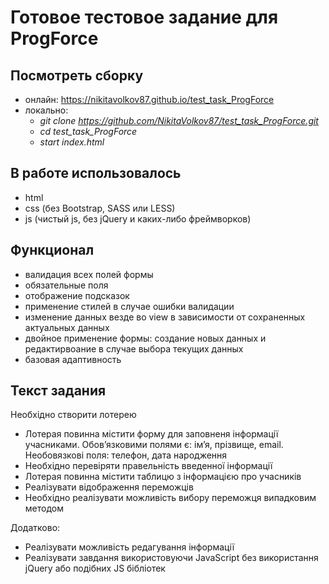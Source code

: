 # Готовое тестовое задание для ProgForce

## Посмотреть сборку
* онлайн:
https://nikitavolkov87.github.io/test_task_ProgForce
* локально:
  - <i>git clone https://github.com/NikitaVolkov87/test_task_ProgForce.git</i>
  - <i>cd test_task_ProgForce</i>
  - <i>start index.html</i>

## В работе использовалось
* html
* css (без Bootstrap, SASS или LESS)
* js (чистый js, без jQuery и каких-либо фреймворков)

## Функционал
* валидация всех полей формы
* обязательные поля
* отображение подсказок
* применение стилей в случае ошибки валидации
* изменение данных везде во view в зависимости от сохраненных актуальных данных
* двойное применение формы: создание новых данных и редактирвоание в случае выбора текущих данных
* базовая адаптивность

## Текст задания
Необхідно створити лотерею
* Лотерая повинна містити форму для заповненя інформації учасниками. Обов’язковими полями є: ім’я, прізвище, email. Необовязкові поля: телефон, дата народження
* Необхідно перевіряти правельність введенної інформації
* Лотерая повинна містити таблицю з інформацією про учасників
* Реалізувати відображення переможців
* Необхідно реалізувати можливість вибору переможця випадковим методом

Додатково:
* Реалізувати можливість редагування інформації
* Реалізувати завдання використовуючи JavaScript без використання jQuery або подібних JS бібліотек
